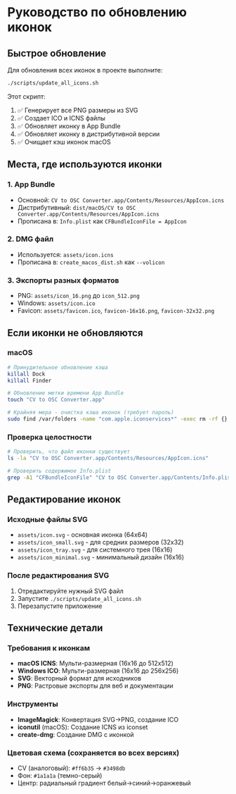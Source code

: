 # Руководство по обновлению иконок

## Быстрое обновление

Для обновления всех иконок в проекте выполните:

```bash
./scripts/update_all_icons.sh
```

Этот скрипт:
1. ✅ Генерирует все PNG размеры из SVG
2. ✅ Создает ICO и ICNS файлы
3. ✅ Обновляет иконку в App Bundle
4. ✅ Обновляет иконку в дистрибутивной версии
5. ✅ Очищает кэш иконок macOS

## Места, где используются иконки

### 1. App Bundle
- Основной: `CV to OSC Converter.app/Contents/Resources/AppIcon.icns`
- Дистрибутивный: `dist/macOS/CV to OSC Converter.app/Contents/Resources/AppIcon.icns`
- Прописана в: `Info.plist` как `CFBundleIconFile = AppIcon`

### 2. DMG файл
- Используется: `assets/icon.icns`
- Прописана в: `create_macos_dist.sh` как `--volicon`

### 3. Экспорты разных форматов
- PNG: `assets/icon_16.png` до `icon_512.png`
- Windows: `assets/icon.ico`
- Favicon: `assets/favicon.ico`, `favicon-16x16.png`, `favicon-32x32.png`

## Если иконки не обновляются

### macOS
```bash
# Принудительное обновление кэша
killall Dock
killall Finder

# Обновление метки времени App Bundle
touch "CV to OSC Converter.app"

# Крайняя мера - очистка кэша иконок (требует пароль)
sudo find /var/folders -name "com.apple.iconservices*" -exec rm -rf {} +
```

### Проверка целостности
```bash
# Проверить, что файл иконки существует
ls -la "CV to OSC Converter.app/Contents/Resources/AppIcon.icns"

# Проверить содержимое Info.plist
grep -A1 "CFBundleIconFile" "CV to OSC Converter.app/Contents/Info.plist"
```

## Редактирование иконок

### Исходные файлы SVG
- `assets/icon.svg` - основная иконка (64x64)
- `assets/icon_small.svg` - для средних размеров (32x32)
- `assets/icon_tray.svg` - для системного трея (16x16)
- `assets/icon_minimal.svg` - минимальный дизайн (16x16)

### После редактирования SVG
1. Отредактируйте нужный SVG файл
2. Запустите `./scripts/update_all_icons.sh`
3. Перезапустите приложение

## Технические детали

### Требования к иконкам
- **macOS ICNS**: Мульти-размерная (16x16 до 512x512)
- **Windows ICO**: Мульти-размерная (16x16 до 256x256)
- **SVG**: Векторный формат для исходников
- **PNG**: Растровые экспорты для веб и документации

### Инструменты
- **ImageMagick**: Конвертация SVG→PNG, создание ICO
- **iconutil** (macOS): Создание ICNS из iconset
- **create-dmg**: Создание DMG с иконкой

### Цветовая схема (сохраняется во всех версиях)
- CV (аналоговый): `#ff6b35` → `#3498db`
- Фон: `#1a1a1a` (темно-серый)
- Центр: радиальный градиент белый→синий→оранжевый
